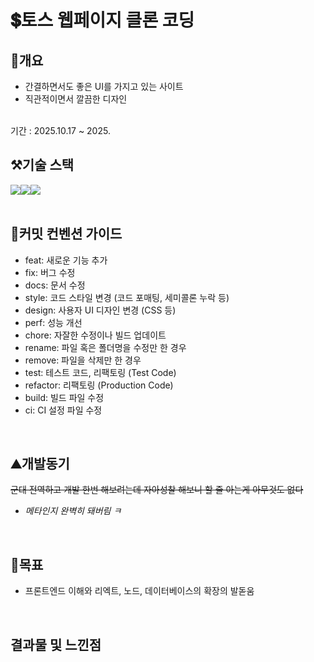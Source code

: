 # 💲토스 웹페이지 클론 코딩 
## 🔁개요
- 간결하면서도 좋은 UI를 가지고 있는 사이트
- 직관적이면서 깔끔한 디자인
<br>
기간 : 2025.10.17 ~ 2025.
<br>

## ⚒️기술 스택
<div style="display:flex; justify-contents: center;">
  <img src="https://img.shields.io/badge/HTML5-E34F26?style=for-the-badge&logo=html5&logoColor=white">
  <img src="https://img.shields.io/badge/CSS3-1572B6?style=for-the-badge&logo=css3&logoColor=white">
  <img src="https://img.shields.io/badge/JavaScript-323330?style=for-the-badge&logo=javascript&logoColor=F7DF1E">
</div>
<br>

## 📂커밋 컨벤션 가이드
- feat: 새로운 기능 추가
- fix: 버그 수정
- docs: 문서 수정
- style: 코드 스타일 변경 (코드 포매팅, 세미콜론 누락 등)
- design: 사용자 UI 디자인 변경 (CSS 등)
- perf: 성능 개선
- chore: 자잘한 수정이나 빌드 업데이트
- rename: 파일 혹은 폴더명을 수정만 한 경우
- remove: 파일을 삭제만 한 경우
- test: 테스트 코드, 리팩토링 (Test Code)
- refactor: 리팩토링 (Production Code)
- build: 빌드 파일 수정
- ci: CI 설정 파일 수정
<br>

## ⛰️개발동기 
~~군대 전역하고 개발 한번 해보려는데 자아성찰 해보니 할 줄 아는게 아무것도 없다~~
- <em>메타인지 완벽히 돼버림 ㅋ</em>
<br>

## 🚩목표
- 프론트엔드 이해와 리엑트, 노드, 데이터베이스의 확장의 발돋움
<br>

## 결과물 및 느낀점

<br>
